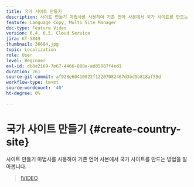 ```yaml
---
title: 국가 사이트 만들기
description: 사이트 만들기 마법사를 사용하여 기존 언어 사본에서 국가 사이트를 만드는 방법을 알아봅니다.
feature: Language Copy, Multi Site Manager
doc-type: Feature Video
version: 6.4, 6.5, Cloud Service
jira: KT-5849
thumbnail: 36684.jpg
topic: Localization
role: User
level: Beginner
exl-id: db8e2169-7e67-4466-888e-ad85887f4ed1
duration: 261
source-git-commit: af928e60410022f12207082467d3bd9b818af59d
workflow-type: tm+mt
source-wordcount: '40'
ht-degree: 0%

---
```


# 국가 사이트 만들기 {#create-country-site}

사이트 만들기 마법사를 사용하여 기존 언어 사본에서 국가 사이트를 만드는 방법을 알아봅니다.

>[!VIDEO](https://video.tv.adobe.com/v/36684?quality=12&learn=on)

